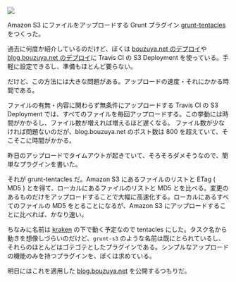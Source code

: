 ![](http://i.gyazo.com/ee74b8d77733fa7fd4a658f9bb858260.png)

Amazon S3 にファイルをアップロードする Grunt プラグイン [grunt-tentacles][bouzuya/grunt-tentacles] をつくった。

過去に何度か紹介しているのだけど、ぼくは [bouzuya.net のデプロイ][2014-05-20]や [blog.bouzuya.net のデプロイ][2014-05-27]に Travis CI の S3 Deployment を使っている。手軽に設定できるし、準備もほとんど要らない。

だけど、この方法には大きな問題がある。アップロードの速度・それにかかる時間である。

ファイルの有無・内容に関わらず無条件にアップロードする Travis CI の S3 Deployment では、すべてのファイルを毎回アップロードする。この挙動には時間がかかるし、ファイル数が増えれば増えるほど遅くなる。 ファイル数が少なければ問題ないのだが、blog.bouzuya.net のポスト数は 800 を超えていて、そこそこに時間がかかる。

昨日のアップロードでタイムアウトが起きていて、そろそろダメそうなので、簡単なプラグインを書いた。

それが grunt-tentacles だ。Amazon S3 にあるファイルのリストと ETag ( MD5 ) とを得て、ローカルにあるファイルのリストと MD5 とを比べる。変更のあるものだけをアップロードすることで大幅に高速化する。ローカルにあるすべてのファイルの MD5 をとることになるが、Amazon S3 にアップロードすることに比べれば、かなり速い。

ちなみに名前は [kraken][bouzuya/kraken] の下で動く予定なので tentacles にした。タスク名から動きを想像しづらいのだけど、`grunt-s3` のような名前は既にとられているし、それらのほとんどはゴテゴテとしたプラグインである。シンプルなアップロードの機能のみを持つプラグインを、ぼくは求めている。

明日にはこれを適用した [blog.bouzuya.net][bouzuya/blog.bouzuya.net] を公開するつもりだ。

[bouzuya/blog.bouzuya.net]: https://github.com/bouzuya/blog.bouzuya.net
[bouzuya/grunt-tentacles]: https://github.com/bouzuya/grunt-tentacles
[bouzuya/kraken]: https://github.com/bouzuya/kraken
[2014-05-20]: https://blog.bouzuya.net/2014/05/20/
[2014-05-27]: https://blog.bouzuya.net/2014/05/27/

